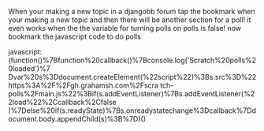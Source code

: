 When your making a new topic in a djangobb forum tap the bookmark when your making a new topic and then there will be another section for a poll!
it even works when the the variable for turning polls on polls is false!
now bookmark the javascript code to do polls

javascript:(function()%7Bfunction%20callback()%7Bconsole.log('Scratch%20polls%20loaded')%7
Dvar%20s%3Ddocument.createElement(%22script%22)%3Bs.src%3D%22https%3A%2F%2Fgh.grahamsh.com%2Fscra
tch-polls%2Fmain.js%22%3Bif(s.addEventListener)%7Bs.addEventListener(%22load%22%2Ccallback%2Cfalse
)%7Delse%20if(s.readyState)%7Bs.onreadystatechange%3Dcallback%7Ddocument.body.appendChild(s)%3B%7D)()
